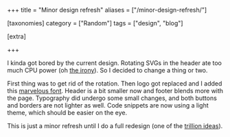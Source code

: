 +++
title = "Minor design refresh"
aliases = ["/minor-design-refresh/"]

[taxonomies]
category = ["Random"]
tags = ["design", "blog"]

[extra]

+++

I kinda got bored by the current design.
Rotating SVGs in the header ate too much CPU power (oh [the irony](/blog/what-is-the-point/)).
So I decided to change a thing or two.

First thing was to get rid of the rotation.
Then logo got replaced and I added this [marvelous font](https://www.readvisions.com/marvin).
Header is a bit smaller now and footer blends more with the page.
Typography did undergo some small changes, and both buttons and borders are not lighter as well.
Code snippets are now using a light theme, which should be easier on the eye.

This is just a minor refresh until I do a full redesign (one of the [trillion ideas](/blog/trillion-ideas/)).
